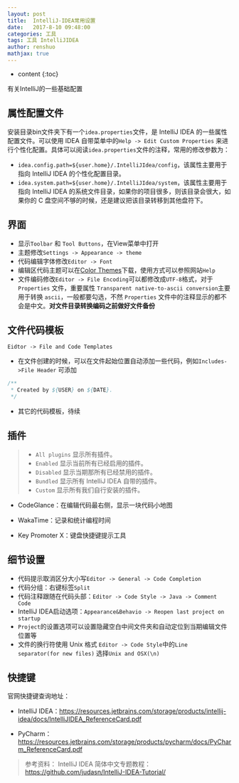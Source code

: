 ```yaml
---
layout: post
title:  IntelliJ-IDEA常用设置
date:   2017-8-10 09:48:00
categories: 工具
tags: 工具 IntelliJIDEA
author: renshuo
mathjax: true
---
```


* content
{:toc}

有关IntelliJ的一些基础配置

<!--more-->

## 属性配置文件

安装目录bin文件夹下有一个`idea.properties`文件，是 IntelliJ IDEA 的一些属性配置文件。可以使用 IDEA 自带菜单中的`Help -> Edit Custom Properties` 来进行个性化配置。具体可以阅读`idea.properties`文件的注释，常用的修改参数为：

- `idea.config.path=${user.home}/.IntelliJIdea/config`，该属性主要用于指向 IntelliJ IDEA 的个性化配置目录。
- `idea.system.path=${user.home}/.IntelliJIdea/system`，该属性主要用于指向 IntelliJ IDEA 的系统文件目录，如果你的项目很多，则该目录会很大，如果你的 C 盘空间不够的时候，还是建议把该目录转移到其他盘符下。

## 界面

- 显示`Toolbar` 和 `Tool Buttons`，在View菜单中打开
- 主题修改`Settings -> Appearance -> theme`
- 代码编辑字体修改`Editor -> Font`
- 编辑区代码主题可以在[Color Themes](http://color-themes.com/?view=index)下载，使用方式可以参照网站`Help`
- 文件编码修改`Editor -> File Encoding`可以都修改成`UTF-8`格式，对于 `Properties` 文件，重要属性 `Transparent native-to-ascii conversion`主要用于转换 `ascii`，一般都要勾选，不然 `Properties` 文件中的注释显示的都不会是中文。**对文件目录转换编码之前做好文件备份**

## 文件代码模板

`Eidtor -> File and Code Templates`

- 在文件创建的时候，可以在文件起始位置自动添加一些代码，例如`Includes->File Header` 可添加

``` java
/**
 * Created by ${USER} on ${DATE}.
 */
```
- 其它的代码模板，待续

## 插件

> - `All plugins` 显示所有插件。
> - `Enabled` 显示当前所有已经启用的插件。
> - `Disabled` 显示当期那所有已经禁用的插件。
> - `Bundled` 显示所有 IntelliJ IDEA 自带的插件。
> - `Custom` 显示所有我们自行安装的插件。

- CodeGlance：在编辑代码最右侧，显示一块代码小地图

- WakaTime：记录和统计编程时间

- Key Promoter X：键盘快捷键提示工具

## 细节设置

- 代码提示取消区分大小写`Editor -> General -> Code Completion`
- 代码分组：右键标签`Split`
- 代码注释跟随在代码头部：`Editor -> Code Style -> Java -> Comment Code`
- IntelliJ IDEA启动选项：`Appearance&Behavio -> Reopen last project on startup`
- `Project`的设置选项可以设置隐藏空白中间文件夹和自动定位到当期编辑文件位置等
- 文件的换行符使用 Unix 格式 `Editor -> Code Style`中的`Line separator(for new files)` 选择`Unix and OSX(\n)`

## 快捷键

官网快捷键查询地址：

- IntelliJ IDEA：https://resources.jetbrains.com/storage/products/intellij-idea/docs/IntelliJIDEA_ReferenceCard.pdf


- PyCharm：https://resources.jetbrains.com/storage/products/pycharm/docs/PyCharm_ReferenceCard.pdf




> 参考资料：
> IntelliJ IDEA 简体中文专题教程：https://github.com/judasn/IntelliJ-IDEA-Tutorial/